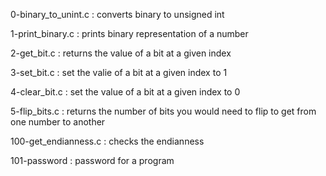 0-binary_to_unint.c : converts binary to unsigned int

1-print_binary.c : prints binary representation of a number

2-get_bit.c : returns the value of a bit at a given index

3-set_bit.c : set the valie of a bit at a given index to 1

4-clear_bit.c : set the value of a bit at a given index to 0

5-flip_bits.c : returns the number of bits you would need to flip to get from one number to another

100-get_endianness.c : checks the endianness

101-password : password for a program
